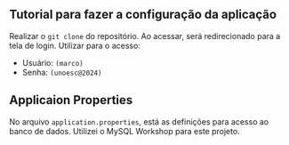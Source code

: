 ## Tutorial para fazer a configuração da aplicação

Realizar o `git clone` do repositório. Ao acessar, será redirecionado para a tela de login. Utilizar para o acesso:
* Usuário: `(marco)`
* Senha: `(unoesc@2024)`

## Applicaion Properties

No arquivo `application.properties`, está as definições para acesso ao banco de dados. Utilizei o MySQL Workshop para este projeto.

